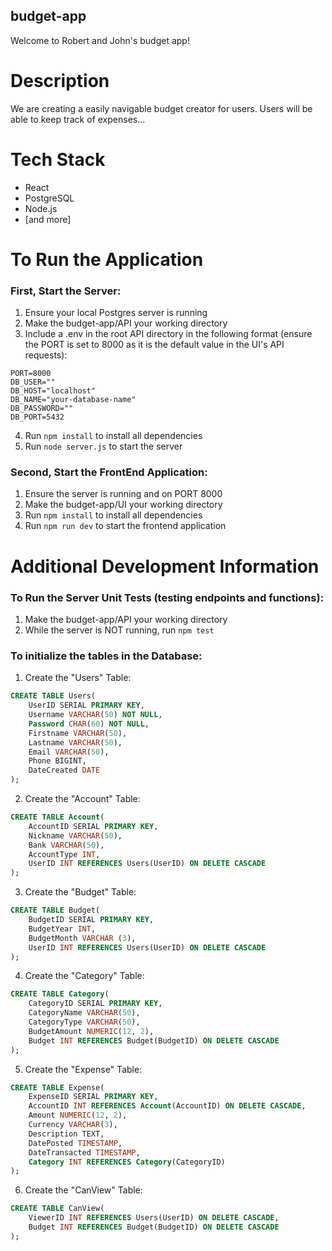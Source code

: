 ## budget-app
Welcome to Robert and John's budget app!

# Description
We are creating a easily navigable budget creator for users. Users will be able to keep track of expenses...

# Tech Stack
- React
- PostgreSQL
- Node.js
- [and more]
  
# To Run the Application
### First, Start the Server:
1. Ensure your local Postgres server is running
2. Make the budget-app/API your working directory
3. Include a .env in the root API directory in the following format (ensure the PORT is set to 8000 as it is the default value in the UI's API requests):
```
PORT=8000
DB_USER=""
DB_HOST="localhost"
DB_NAME="your-database-name"
DB_PASSWORD=""
DB_PORT=5432
```
4. Run `npm install` to install all dependencies
5. Run `node server.js` to start the server

### Second, Start the FrontEnd Application:
1. Ensure the server is running and on PORT 8000 
2. Make the budget-app/UI your working directory
3. Run `npm install` to install all dependencies
4. Run `npm run dev` to start the frontend application

# Additional Development Information
### To Run the Server Unit Tests (testing endpoints and functions):
1. Make the budget-app/API your working directory
2. While the server is NOT running, run `npm test`

### To initialize the tables in the Database:
1. Create the "Users" Table:
```sql
CREATE TABLE Users(
    UserID SERIAL PRIMARY KEY,
    Username VARCHAR(50) NOT NULL,
    Password CHAR(60) NOT NULL,
    Firstname VARCHAR(50),
    Lastname VARCHAR(50),
	Email VARCHAR(50),
	Phone BIGINT,
	DateCreated DATE
);
```
2. Create the "Account" Table:
```sql
CREATE TABLE Account(
	AccountID SERIAL PRIMARY KEY,
	Nickname VARCHAR(50),
	Bank VARCHAR(50),
	AccountType INT,
	UserID INT REFERENCES Users(UserID) ON DELETE CASCADE
);
```
3. Create the "Budget" Table:
```sql
CREATE TABLE Budget(
	BudgetID SERIAL PRIMARY KEY,
	BudgetYear INT,
	BudgetMonth VARCHAR (3),
	UserID INT REFERENCES Users(UserID) ON DELETE CASCADE
);
```
4. Create the "Category" Table:
```sql
CREATE TABLE Category(
	CategoryID SERIAL PRIMARY KEY,
	CategoryName VARCHAR(50),
	CategoryType VARCHAR(50),
	BudgetAmount NUMERIC(12, 2),
	Budget INT REFERENCES Budget(BudgetID) ON DELETE CASCADE
);
```
5. Create the "Expense" Table:
```sql
CREATE TABLE Expense(
	ExpenseID SERIAL PRIMARY KEY,
	AccountID INT REFERENCES Account(AccountID) ON DELETE CASCADE,
	Amount NUMERIC(12, 2),
	Currency VARCHAR(3),
	Description TEXT,
	DatePosted TIMESTAMP,
	DateTransacted TIMESTAMP,
	Category INT REFERENCES Category(CategoryID)
);
```
6. Create the "CanView" Table:
```sql
CREATE TABLE CanView(
	ViewerID INT REFERENCES Users(UserID) ON DELETE CASCADE,
	Budget INT REFERENCES Budget(BudgetID) ON DELETE CASCADE
);
```